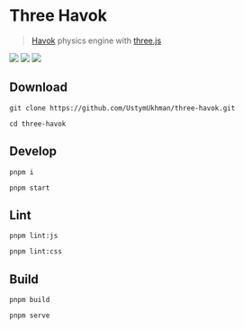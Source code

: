 # Three Havok #

> [Havok](https://www.havok.com/) physics engine with [three.js](https://threejs.org/)

![](https://img.shields.io/github/deployments/UstymUkhman/three-havok/github-pages?style=flat-square)
![](https://img.shields.io/github/package-json/v/UstymUkhman/three-havok?color=orange&style=flat-square)
![](https://img.shields.io/github/license/UstymUkhman/three-havok?color=lightgrey&style=flat-square)

<!-- [![](./public/assets/images/preview.jpg)](https://ustymukhman.github.io/three-havok/dist) -->

## Download ##

`git clone https://github.com/UstymUkhman/three-havok.git`

`cd three-havok`

## Develop ##

`pnpm i`

`pnpm start`

## Lint ##

`pnpm lint:js`

`pnpm lint:css`

## Build ##

`pnpm build`

`pnpm serve`

